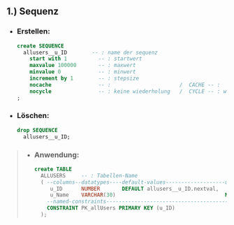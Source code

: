 <!-- SEQUENCES ERSTELLUNG -->

## 1.) Sequenz
  - ### Erstellen:
    ```sql
    create SEQUENCE                
      allusers__u_ID        -- : name der sequenz
        start with 1          -- : startwert
        maxvalue 100000       -- : maxwert
        minvalue 0            -- : minwert
        increment by 1        -- : stepsize
        nocache               -- :                      /  CACHE -- : 
        nocycle               -- : keine wiederholung   /  CYCLE -- : wiederholung der sequenz
    ;
    ```

  - ### Löschen:
    ```sql
    drop SEQUENCE
      allusers__u_ID;
    ```

> - ### Anwendung:
>   ```sql
>   create TABLE
>     ALLUSERS     -- : Tabellen-Name
>     ( --columns--datatypes----default-values-------------------unnamed-constraints
>        u_ID      NUMBER       DEFAULT allusers__u_ID.nextval,
>        u_Name    VARCHAR(30)                                   NOT NULL,
>       --named-constraints---------------------------------------------------------
>       CONSTRAINT PK_allUsers PRIMARY KEY (u_ID)
>     );
>   ```
